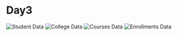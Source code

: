 # Day3

![Student Data](https://github.com/user-attachments/assets/c6b1549a-2e12-4f75-a728-51ce9782a261)
![College Data](https://github.com/user-attachments/assets/b67191ad-9627-4276-85a8-7b77a15e165b)
![Courses Data](https://github.com/user-attachments/assets/47ad4bb3-401b-48cf-8c8e-e1c037c9b2b5)
![Enrollments Data](https://github.com/user-attachments/assets/416ea6d7-b397-4983-8629-cb954e620347)
